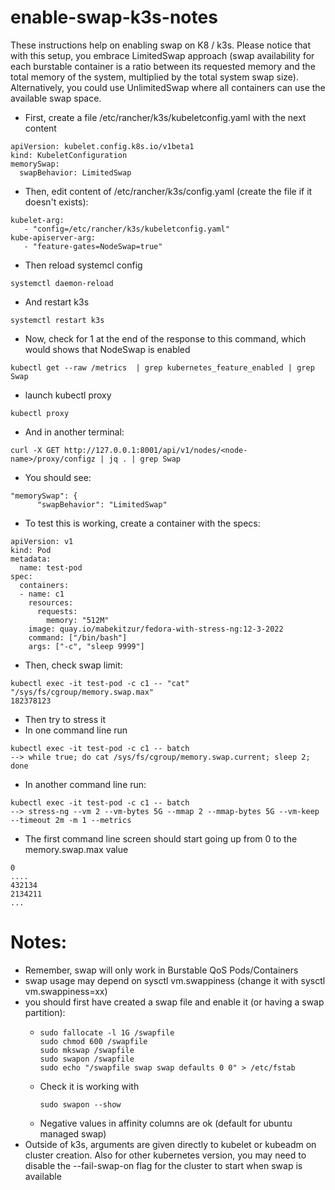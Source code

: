 # enable-swap-k3s-notes

These instructions help on enabling swap on K8 / k3s. Please notice that with this setup, you embrace LimitedSwap approach (swap availability for each burstable container is a ratio between its requested memory and the total memory of the system, multiplied by the total system swap size). Alternatively, you could use UnlimitedSwap where all containers can use the available swap space.

- First, create a file /etc/rancher/k3s/kubeletconfig.yaml with the next content
```
apiVersion: kubelet.config.k8s.io/v1beta1
kind: KubeletConfiguration
memorySwap:
  swapBehavior: LimitedSwap
```
- Then, edit content of /etc/rancher/k3s/config.yaml (create the file if it doesn't exists):
```
kubelet-arg:
   - "config=/etc/rancher/k3s/kubeletconfig.yaml"
kube-apiserver-arg:
   - "feature-gates=NodeSwap=true"
```
- Then reload systemcl config
```
systemctl daemon-reload
```
- And restart k3s
```
systemctl restart k3s
```
- Now, check for 1 at the end of the response to this command, which would shows that NodeSwap is enabled
```
kubectl get --raw /metrics  | grep kubernetes_feature_enabled | grep Swap
```
- launch kubectl proxy
```
kubectl proxy
```
- And in another terminal:
```
curl -X GET http://127.0.0.1:8001/api/v1/nodes/<node-name>/proxy/configz | jq . | grep Swap
```
- You should see:
```
"memorySwap": {
      "swapBehavior": "LimitedSwap"
```
- To test this is working, create a container with the specs:
```
apiVersion: v1
kind: Pod
metadata:
  name: test-pod
spec:
  containers:
  - name: c1
    resources:
      requests:
        memory: "512M"
    image: quay.io/mabekitzur/fedora-with-stress-ng:12-3-2022
    command: ["/bin/bash"]
    args: ["-c", "sleep 9999"]
```
- Then, check swap limit:
```
kubectl exec -it test-pod -c c1 -- "cat" "/sys/fs/cgroup/memory.swap.max"
182378123
```
- Then try to stress it
- In one command line run
```
kubectl exec -it test-pod -c c1 -- batch
--> while true; do cat /sys/fs/cgroup/memory.swap.current; sleep 2; done
```
- In another command line run:
```
kubectl exec -it test-pod -c c1 -- batch
--> stress-ng --vm 2 --vm-bytes 5G --mmap 2 --mmap-bytes 5G --vm-keep --timeout 2m -m 1 --metrics
```
- The first command line screen should start going up from 0 to the memory.swap.max value
```
0
....
432134
2134211
...
```

# Notes:
- Remember, swap will only work in Burstable QoS Pods/Containers
- swap usage may depend on sysctl vm.swappiness (change it with sysctl vm.swappiness=xx)
- you should first have created a swap file and enable it (or having a swap partition):
  - ```
    sudo fallocate -l 1G /swapfile
    sudo chmod 600 /swapfile
    sudo mkswap /swapfile
    sudo swapon /swapfile
    sudo echo "/swapfile swap swap defaults 0 0" > /etc/fstab
    ```
  - Check it is working with
    ```
    sudo swapon --show
    ```
  - Negative values in affinity columns are ok (default for ubuntu managed swap)
- Outside of k3s, arguments are given directly to kubelet or kubeadm on cluster creation. Also for other kubernetes version, you may need to disable the --fail-swap-on flag for the cluster to start when swap is available
